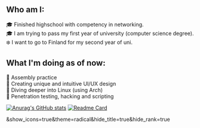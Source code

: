 ## Who am I:
🎓 Finished highschool with competency in networking. <br />
🎓 I am trying to pass my first year of university (computer science degree). <br />
❄️ I want to go to Finland for my second year of uni.

## What I'm doing as of now:
🌌 Assembly practice <br />
🌌 Creating unique and intuitive UI/UX design <br />
🌌 Diving deeper into Linux (using Arch) <br />
🌌 Penetration testing, hacking and scripting

[![Anurag's GitHub stats](https://github-readme-stats-git-masterrstaa-rickstaa.vercel.app/api?username=dr00gy&show_icons=true&theme=radical&hide_title=true&hide_rank=true)](https://github.com/anuraghazra/github-readme-stats)
[![Readme Card](https://github-readme-stats.vercel.app/api/pin/?username=dr00gy&repo=github-readme-stats)](https://github.com/Dr00gy/Logicky-magnum-opus-naucny)

&show_icons=true&theme=radical&hide_title=true&hide_rank=true
